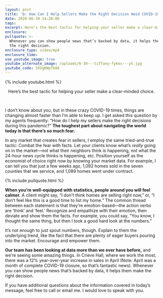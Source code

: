 ```yaml
---
layout: post
title: 'Q: How Can I Help Sellers Make the Right Decision Amid COVID-19?'
date: 2020-06-30 14:20:00
tags:
excerpt: Here’s the best tactic for helping your seller make a clear-minded choice.
enclosure:
pullquote: >-
  Whenever you can show people news that’s backed by data, it helps them make
  the right decision.
enclosure_type: video/mp4
enclosure_time:
use_youtube_image: true
youtube_alternate_image: /uploads/6-30---tiffany-fykes---yt.jpg
youtube_code: SXVgKWpfkOA
---
```


{% include youtube.html %}

<center>Here&rsquo;s the best tactic for helping your seller make a clear-minded choice.</center>

&nbsp;

I don’t know about you, but in these crazy COVID-19 times, things are changing almost faster than I’m able to keep up. I get asked this question by my agents frequently: “How do I help my sellers make the right decisions during this pandemic?” **The toughest part about navigating the world today is that there’s so much fear. &nbsp;**

In any market that creates fear in sellers, I employ the same tried-and-true tactic: Combat the fear with facts. Let your clients know what’s *really* going on in the market—not what their neighbors think is happening, not what the 24-hour news cycle thinks is happening, etc. Position yourself as the economist of choice right now by knowing your market data. For example, I can tell you that just a few weeks ago, 1,092 homes sold in the seven counties that we service, and 1,089 homes went under contract.&nbsp;

{% include pullquote.html %}

**When you’re well-equipped with statistics, people around you will feel calmer.** A client might say, “I don't think homes are selling right now,” or, “I don’t feel like this is a good time to list my home.” The common thread between each statement is that they’re emotion-based—the action verbs are ‘think’ and ‘feel.’ Recognize and empathize with their emotion, then deviate and show them the facts. For example, you could say, “You know, I thought the same thing, but then I took a good hard look at the numbers.”&nbsp;

It’s not enough to just spout numbers, though. Explain to them the underlying trend, like the fact that there are plenty of eager buyers pouring into the market. Encourage and empower them.&nbsp;

**Our team has been looking at data more than we ever have before,** and we’re seeing some amazing things. In Crieve Hall, where we work the most, there was a 12% year-over-year increase in sales in April (Note: April was a month of complete COVID-19 closure, so that’s fantastic news). Whenever you can show people news that’s backed by data, it helps them make the right decision.&nbsp;

If you have additional questions about the information covered in today’s message, feel free to call or email me. I would love to speak with you.